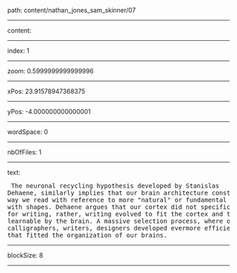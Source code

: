 path: content/nathan_jones_sam_skinner/07

----

content: 

----

index: 1

----

zoom: 0.5999999999999996

----

xPos: 23.91578947368375

----

yPos: -4.000000000000001

----

wordSpace: 0

----

nbOfFiles: 1

----

text: <pre>
The
neuronal
recycling
hypothesis
developed
by
Stanislas
Dehaene,
similarly
implies
that
our
brain
architecture
constrains
the
way
we
read
with
reference
to
more
"natural"
or
fundamental
encounters
with
shapes.
Dehaene
argues
that
our
cortex
did
not
specifically
evolve
for
writing,
rather,
writing
evolved
to
fit
the
cortex
and
to
be
easily
learnable
by
the
brain.
A
massive
selection
process,
where
over
time,
calligraphers,
writers,
designers
developed
evermore
efficient
notations
that
fitted
the
organization
of
our
brains.
</pre>


----

blockSize: 8

----


